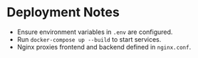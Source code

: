 # Deployment Notes

- Ensure environment variables in `.env` are configured.
- Run `docker-compose up --build` to start services.
- Nginx proxies frontend and backend defined in `nginx.conf`.
